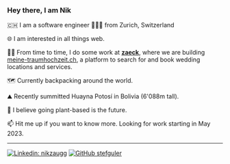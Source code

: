 ### Hey there, I am Nik

🇨🇭 I am a software engineer 👨🏼‍💻  from Zurich, Switzerland

🌐 I am interested in all things web.

🧑‍💼 From time to time, I do some work at [**zaeck**](https://zaeck.ch/en), where we are building [meine-traumhochzeit.ch](https://meine-traumhochzeit.ch/), a platform to search for and book wedding locations and services.

🗺️ Currently backpacking around the world. 
 
⛰️ Recently summitted Huayna Potosí in Bolivia (6'088m tall).

🌱 I believe going plant-based is the future.

📫 Hit me up if you want to know more. Looking for work starting in May 2023.

---

[![Linkedin: nikzaugg](https://img.shields.io/badge/-nikzaugg-blue?style=flat-square&logo=Linkedin&logoColor=white&link=https://www.linkedin.com/in/nikzaugg/)](https://www.linkedin.com/in/nikzaugg/) [![GitHub stefguler](https://img.shields.io/github/followers/nikzaugg?label=follow%20me%21&style=social)](https://github.com/nikzaugg)
